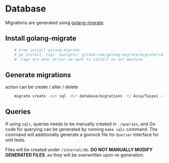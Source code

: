 # Database

Migrations are generated using [golang-migrate](https://github.com/golang-migrate/migrate).

## Install golang-migrate

```bash
    # brew install golang-migrate
    # go install -tags 'postgres' github.com/golang-migrate/migrate/v4/cmd/migrate@latest
    # -tags are what driver we want to install on our machine
```

## Generate migrations

action can be create / alter / delete
```bash
    migrate create -ext sql -dir database/migrations -tz Asia/Taipei -seq {action}_{table}_{detail}
```

## Queries

If using `sqlc`, queries needs to be manually created in `./queries`, and Go code for querying can be generated by running `make sqlc` command.
The command will additionally generate a gomock file for `Querier` interface for unit tests.

Files will be created under `/internal/db`. **DO NOT MANUALLY MODIFY GENERATED FILES**. as they will be overwritten upon re-generation.

